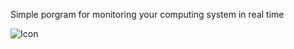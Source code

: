 Simple porgram for monitoring your computing system in real time

![Icon](https://user-images.githubusercontent.com/40424029/205519360-e4a0c2e3-f151-4436-909e-a5a0ce7693ad.png)
